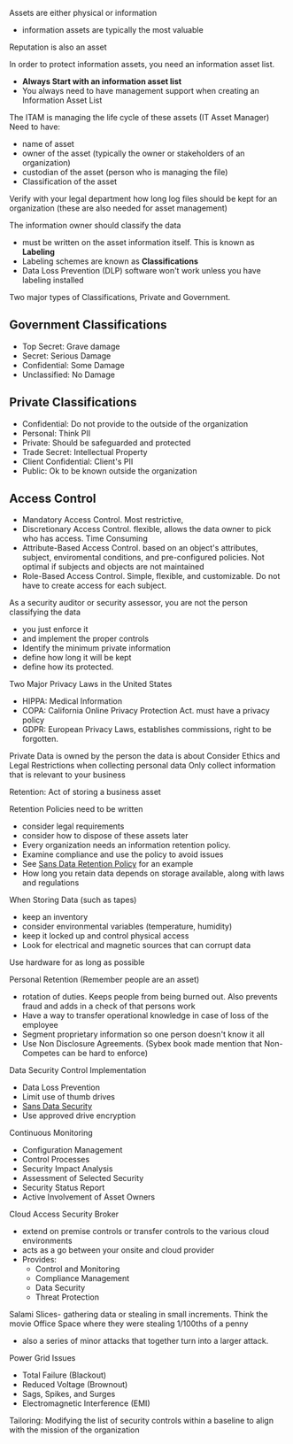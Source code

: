 Assets are either physical or information
 - information  assets are typically the most valuable

Reputation is also an asset

In order to protect information assets, you need an information asset list. 
 - **Always Start with an information asset list**
 - You always need to have management support when creating an Information Asset List

The ITAM is managing the life cycle of these assets (IT Asset Manager)
Need to have:
 - name of asset
 - owner of the asset (typically the owner or stakeholders of an organization)
 - custodian of the asset (person who is managing the file)
 - Classification of the asset

Verify with your legal department how long log files should be kept for an organization (these are also needed for asset management)

The information owner should classify the data
 - must be written on the asset information itself.  This is known as **Labeling**
 - Labeling schemes are known as **Classifications**
 - Data Loss Prevention (DLP) software won't work unless you have labeling installed

Two major types of Classifications, Private and Government.

## Government Classifications
 - Top Secret:  Grave damage
 - Secret:  Serious Damage
 - Confidential:  Some Damage
 - Unclassified:  No Damage

## Private Classifications
 - Confidential:  Do not provide to the outside of the organization
 - Personal:  Think PII
 - Private:  Should be safeguarded and protected
 - Trade Secret:  Intellectual Property
 - Client Confidential:  Client's PII
 - Public:  Ok to be known outside the organization

## Access Control
 - Mandatory Access Control.  Most restrictive, 
 - Discretionary Access Control. flexible, allows the data owner to pick who has access.  Time Consuming
 - Attribute-Based Access Control. based on an object's attributes, subject, enviromental conditions, and pre-configured policies.  Not optimal if subjects and objects are not maintained
 - Role-Based Access Control.  Simple, flexible, and customizable.  Do not have to create access for each subject.
 
As a security auditor or security assessor, you are not the person classifying the data
 - you just enforce it
 - and implement the proper controls
 - Identify the minimum private information
 - define how long it will be kept
 - define how its protected.

Two Major Privacy Laws in the United States
 - HIPPA:  Medical Information
 - COPA:  California Online Privacy Protection Act.  must have a privacy policy
 - GDPR:  European Privacy Laws, establishes commissions, right to be forgotten.  

Private Data is owned by the person the data is about
Consider Ethics and Legal Restrictions when collecting personal data
Only collect information that is relevant to your business

Retention:  Act of storing a business asset

Retention Policies need to be written
 - consider legal requirements 
 - consider how to dispose of these assets later
 - Every organization needs an information retention policy.  
 - Examine compliance and use the policy to avoid issues
 - See [Sans Data Retention Policy](https://www.sans.org/white-papers/514/) for an example
 - How long you retain data depends on storage available, along with laws and regulations

When Storing Data (such as tapes)
 - keep an inventory
 - consider environmental variables (temperature, humidity)
 - keep it locked up and control physical access
 - Look for electrical and magnetic sources that can corrupt data

Use hardware for as long as possible

Personal Retention (Remember people are an asset)
 - rotation of duties.  Keeps people from being burned out.  Also prevents fraud and adds in a check of that persons work
 - Have a way to transfer operational knowledge in case of loss of the employee
 - Segment proprietary information so one person doesn't know it all
 - Use Non Disclosure Agreements.  (Sybex book made mention that Non-Competes can be hard to enforce)

Data Security Control Implementation
- Data Loss Prevention
- Limit use of thumb drives
- [Sans Data Security](https://www.sans.org/white-papers/1398/)
- Use approved drive encryption

Continuous Monitoring
- Configuration Management
- Control Processes
- Security Impact Analysis
- Assessment of Selected Security 
- Security Status Report
- Active Involvement of Asset Owners

Cloud Access Security Broker
 - extend on premise controls or transfer controls to the various cloud environments
 - acts as a go between your onsite and cloud provider
 - Provides: 
   - Control and Monitoring
   - Compliance Management
   - Data Security
   - Threat Protection

Salami Slices- gathering data or stealing in small increments.  Think the movie Office Space where they were stealing 1/100ths of a penny
 - also a series of minor attacks that together turn into a larger attack.

Power Grid Issues
 - Total Failure (Blackout)
 - Reduced Voltage (Brownout)
 - Sags, Spikes, and Surges
 - Electromagnetic Interference (EMI)

Tailoring:  Modifying the list of security controls within a baseline to align with the mission of the organization
